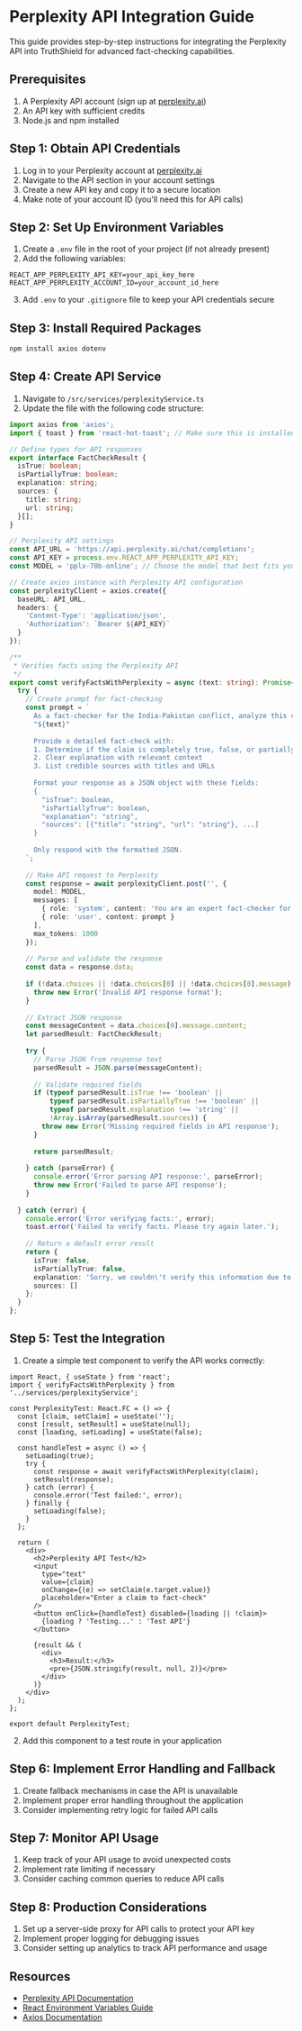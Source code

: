 # Perplexity API Integration Guide

This guide provides step-by-step instructions for integrating the Perplexity API into TruthShield for advanced fact-checking capabilities.

## Prerequisites

1. A Perplexity API account (sign up at [perplexity.ai](https://www.perplexity.ai/))
2. An API key with sufficient credits
3. Node.js and npm installed

## Step 1: Obtain API Credentials

1. Log in to your Perplexity account at [perplexity.ai](https://www.perplexity.ai/)
2. Navigate to the API section in your account settings
3. Create a new API key and copy it to a secure location
4. Make note of your account ID (you'll need this for API calls)

## Step 2: Set Up Environment Variables

1. Create a `.env` file in the root of your project (if not already present)
2. Add the following variables:

```
REACT_APP_PERPLEXITY_API_KEY=your_api_key_here
REACT_APP_PERPLEXITY_ACCOUNT_ID=your_account_id_here
```

3. Add `.env` to your `.gitignore` file to keep your API credentials secure

## Step 3: Install Required Packages

```bash
npm install axios dotenv
```

## Step 4: Create API Service

1. Navigate to `/src/services/perplexityService.ts`
2. Update the file with the following code structure:

```typescript
import axios from 'axios';
import { toast } from 'react-hot-toast'; // Make sure this is installed

// Define types for API responses
export interface FactCheckResult {
  isTrue: boolean;
  isPartiallyTrue: boolean;
  explanation: string;
  sources: {
    title: string;
    url: string;
  }[];
}

// Perplexity API settings
const API_URL = 'https://api.perplexity.ai/chat/completions';
const API_KEY = process.env.REACT_APP_PERPLEXITY_API_KEY;
const MODEL = 'pplx-70b-online'; // Choose the model that best fits your needs

// Create axios instance with Perplexity API configuration
const perplexityClient = axios.create({
  baseURL: API_URL,
  headers: {
    'Content-Type': 'application/json',
    'Authorization': `Bearer ${API_KEY}`
  }
});

/**
 * Verifies facts using the Perplexity API
 */
export const verifyFactsWithPerplexity = async (text: string): Promise<FactCheckResult> => {
  try {
    // Create prompt for fact-checking
    const prompt = `
      As a fact-checker for the India-Pakistan conflict, analyze this claim:
      "${text}"
      
      Provide a detailed fact-check with:
      1. Determine if the claim is completely true, false, or partially true
      2. Clear explanation with relevant context
      3. List credible sources with titles and URLs
      
      Format your response as a JSON object with these fields:
      {
        "isTrue": boolean,
        "isPartiallyTrue": boolean,
        "explanation": "string",
        "sources": [{"title": "string", "url": "string"}, ...]
      }
      
      Only respond with the formatted JSON.
    `;
    
    // Make API request to Perplexity
    const response = await perplexityClient.post('', {
      model: MODEL,
      messages: [
        { role: 'system', content: 'You are an expert fact-checker for the India-Pakistan conflict. Provide accurate, unbiased analysis with reliable sources.' },
        { role: 'user', content: prompt }
      ],
      max_tokens: 1000
    });
    
    // Parse and validate the response
    const data = response.data;
    
    if (!data.choices || !data.choices[0] || !data.choices[0].message) {
      throw new Error('Invalid API response format');
    }
    
    // Extract JSON response
    const messageContent = data.choices[0].message.content;
    let parsedResult: FactCheckResult;
    
    try {
      // Parse JSON from response text
      parsedResult = JSON.parse(messageContent);
      
      // Validate required fields
      if (typeof parsedResult.isTrue !== 'boolean' || 
          typeof parsedResult.isPartiallyTrue !== 'boolean' || 
          typeof parsedResult.explanation !== 'string' ||
          !Array.isArray(parsedResult.sources)) {
        throw new Error('Missing required fields in API response');
      }
      
      return parsedResult;
      
    } catch (parseError) {
      console.error('Error parsing API response:', parseError);
      throw new Error('Failed to parse API response');
    }
    
  } catch (error) {
    console.error('Error verifying facts:', error);
    toast.error('Failed to verify facts. Please try again later.');
    
    // Return a default error result
    return {
      isTrue: false,
      isPartiallyTrue: false,
      explanation: 'Sorry, we couldn\'t verify this information due to a technical issue. Please try again later.',
      sources: []
    };
  }
};
```

## Step 5: Test the Integration

1. Create a simple test component to verify the API works correctly:

```tsx
import React, { useState } from 'react';
import { verifyFactsWithPerplexity } from '../services/perplexityService';

const PerplexityTest: React.FC = () => {
  const [claim, setClaim] = useState('');
  const [result, setResult] = useState(null);
  const [loading, setLoading] = useState(false);
  
  const handleTest = async () => {
    setLoading(true);
    try {
      const response = await verifyFactsWithPerplexity(claim);
      setResult(response);
    } catch (error) {
      console.error('Test failed:', error);
    } finally {
      setLoading(false);
    }
  };
  
  return (
    <div>
      <h2>Perplexity API Test</h2>
      <input 
        type="text" 
        value={claim}
        onChange={(e) => setClaim(e.target.value)}
        placeholder="Enter a claim to fact-check"
      />
      <button onClick={handleTest} disabled={loading || !claim}>
        {loading ? 'Testing...' : 'Test API'}
      </button>
      
      {result && (
        <div>
          <h3>Result:</h3>
          <pre>{JSON.stringify(result, null, 2)}</pre>
        </div>
      )}
    </div>
  );
};

export default PerplexityTest;
```

2. Add this component to a test route in your application

## Step 6: Implement Error Handling and Fallback

1. Create fallback mechanisms in case the API is unavailable
2. Implement proper error handling throughout the application
3. Consider implementing retry logic for failed API calls

## Step 7: Monitor API Usage

1. Keep track of your API usage to avoid unexpected costs
2. Implement rate limiting if necessary
3. Consider caching common queries to reduce API calls

## Step 8: Production Considerations

1. Set up a server-side proxy for API calls to protect your API key
2. Implement proper logging for debugging issues
3. Consider setting up analytics to track API performance and usage

## Resources

- [Perplexity API Documentation](https://docs.perplexity.ai/)
- [React Environment Variables Guide](https://create-react-app.dev/docs/adding-custom-environment-variables/)
- [Axios Documentation](https://axios-http.com/docs/intro) 